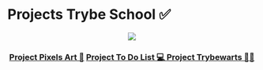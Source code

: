 # Projects Trybe School ✅
<div align="center">
  <img src="https://media.giphy.com/media/26tn33aiTi1jkl6H6/giphy.gif" />
  <h3>
  <a href="https://jessicqueiroz.github.io/project-pixels-art/">Project Pixels Art 🎨</a>
  <a href="https://jessicqueiroz.github.io/project-to-do-list/">Project To Do List 💻 </a>
  <a href="https://jessicqueiroz.github.io/project-trybewarts/">Project Trybewarts 🧙‍♀️</a>
  </h3>
</div>
  
  

